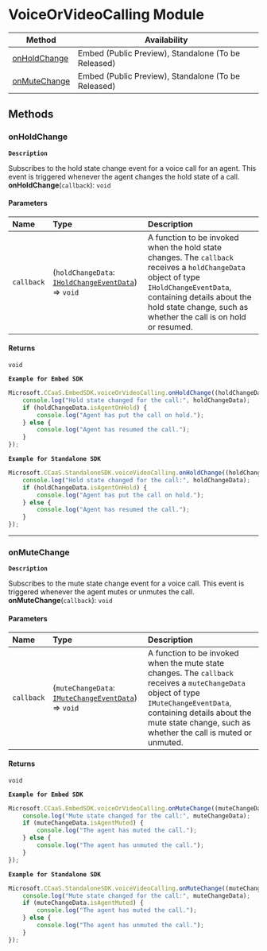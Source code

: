 # VoiceOrVideoCalling Module
| Method | Availability |
| ------ | ------------ |
| [onHoldChange](VoiceOrVideoCallingModule.md#onholdchange) | Embed (Public Preview), Standalone (To be Released) |
| [onMuteChange](VoiceOrVideoCallingModule.md#onmutechange) | Embed (Public Preview), Standalone (To be Released) |



## Methods

### onHoldChange
**`Description`**

Subscribes to the hold state change event for a voice call for an agent.
This event is triggered whenever the agent changes the hold state of a call.
**onHoldChange**(`callback`): `void`

#### Parameters

| Name       | Type                                                                                          | Description                                                                                                                                                                                                                             |
| :--------- | :-------------------------------------------------------------------------------------------- | :-------------------------------------------------------------------------------------------------------------------------------------------------------------------------------------------------------------------------------------- |
| `callback` | (`holdChangeData`: [`IHoldChangeEventData`](../interfaces/IHoldChangeEventData.md)) => `void` | A function to be invoked when the hold state changes. The `callback` receives a `holdChangeData` object of type `IHoldChangeEventData`, containing details about the hold state change, such as whether the call is on hold or resumed. |

#### Returns

`void`


**`Example for Embed SDK`**

```ts
Microsoft.CCaaS.EmbedSDK.voiceOrVideoCalling.onHoldChange((holdChangeData) => {
	console.log("Hold state changed for the call:", holdChangeData);
	if (holdChangeData.isAgentOnHold) {
		console.log("Agent has put the call on hold.");
	} else {
		console.log("Agent has resumed the call.");
	}
});
```



**`Example for Standalone SDK`**

```ts
Microsoft.CCaaS.StandaloneSDK.voiceVideoCalling.onHoldChange((holdChangeData) => {
	console.log("Hold state changed for the call:", holdChangeData);
	if (holdChangeData.isAgentOnHold) {
		console.log("Agent has put the call on hold.");
	} else {
		console.log("Agent has resumed the call.");
	}
});
```

---

### onMuteChange
**`Description`**

Subscribes to the mute state change event for a voice call.
This event is triggered whenever the agent mutes or unmutes the call.
**onMuteChange**(`callback`): `void`

#### Parameters

| Name       | Type                                                                                          | Description                                                                                                                                                                                                                           |
| :--------- | :-------------------------------------------------------------------------------------------- | :------------------------------------------------------------------------------------------------------------------------------------------------------------------------------------------------------------------------------------ |
| `callback` | (`muteChangeData`: [`IMuteChangeEventData`](../interfaces/IMuteChangeEventData.md)) => `void` | A function to be invoked when the mute state changes. The `callback` receives a `muteChangeData` object of type `IMuteChangeEventData`, containing details about the mute state change, such as whether the call is muted or unmuted. |

#### Returns

`void`


**`Example for Embed SDK`**

```ts
Microsoft.CCaaS.EmbedSDK.voiceOrVideoCalling.onMuteChange((muteChangeData) => {
	console.log("Mute state changed for the call:", muteChangeData);
	if (muteChangeData.isAgentMuted) {
		console.log("The agent has muted the call.");
	} else {
		console.log("The agent has unmuted the call.");
	}
});
```

**`Example for Standalone SDK`**

```ts
Microsoft.CCaaS.StandaloneSDK.voiceVideoCalling.onMuteChange((muteChangeData) => {
	console.log("Mute state changed for the call:", muteChangeData);
	if (muteChangeData.isAgentMuted) {
		console.log("The agent has muted the call.");
	} else {
		console.log("The agent has unmuted the call.");
	}
});
```